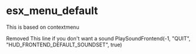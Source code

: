 # esx_menu_default
This is based on contextmenu

Removed This line if you don't want a sound
PlaySoundFrontend(-1, "QUIT", "HUD_FRONTEND_DEFAULT_SOUNDSET", true)
